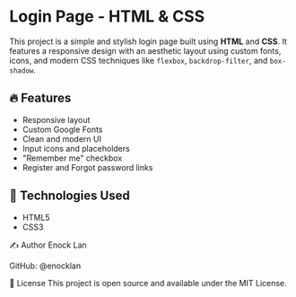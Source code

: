 # Login Page - HTML & CSS

This project is a simple and stylish login page built using **HTML** and **CSS**. It features a responsive design with an aesthetic layout using custom fonts, icons, and modern CSS techniques like `flexbox`, `backdrop-filter`, and `box-shadow`.

## 🔥 Features

- Responsive layout
- Custom Google Fonts
- Clean and modern UI
- Input icons and placeholders
- "Remember me" checkbox
- Register and Forgot password links

## 🚀 Technologies Used

- HTML5
- CSS3

✍️ Author
Enock Lan

GitHub: @enocklan

📄 License
This project is open source and available under the MIT License.
